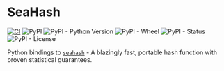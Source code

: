 # SeaHash

[![CI](https://github.com/RealOrangeOne/seahash-py/actions/workflows/ci.yml/badge.svg)](https://github.com/RealOrangeOne/seahash-py/actions/workflows/ci.yml)
![PyPI](https://img.shields.io/pypi/v/seahash.svg)
![PyPI - Python Version](https://img.shields.io/pypi/pyversions/seahash.svg)
![PyPI - Wheel](https://img.shields.io/pypi/wheel/seahash.svg)
![PyPI - Status](https://img.shields.io/pypi/status/seahash.svg)
![PyPI - License](https://img.shields.io/pypi/l/seahash.svg)


Python bindings to [`seahash`](https://docs.rs/seahash/) - A blazingly fast, portable hash function with proven statistical guarantees.

